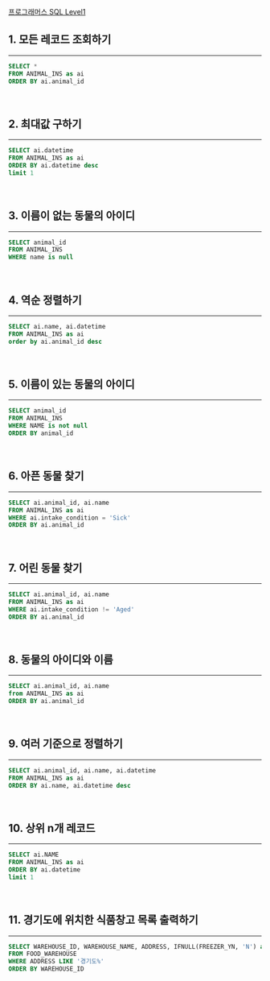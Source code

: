 
[프로그래머스 SQL Level1](https://programmers.co.kr/learn/challenges?tab=all_challenges)

## 1. 모든 레코드 조회하기
---
```sql
SELECT * 
FROM ANIMAL_INS as ai 
ORDER BY ai.animal_id
```
<br>

## 2. 최대값 구하기
---
```sql
SELECT ai.datetime 
FROM ANIMAL_INS as ai 
ORDER BY ai.datetime desc 
limit 1
```
<br>

## 3. 이름이 없는 동물의 아이디
---
```sql
SELECT animal_id 
FROM ANIMAL_INS 
WHERE name is null
```
<br>

## 4. 역순 정렬하기
---
```sql
SELECT ai.name, ai.datetime 
FROM ANIMAL_INS as ai
order by ai.animal_id desc
```
<br>

## 5. 이름이 있는 동물의 아이디
---
```sql
SELECT animal_id
FROM ANIMAL_INS
WHERE NAME is not null
ORDER BY animal_id
```
<br>

## 6. 아픈 동물 찾기
---
```sql
SELECT ai.animal_id, ai.name
FROM ANIMAL_INS as ai
WHERE ai.intake_condition = 'Sick'
ORDER BY ai.animal_id
```
<br>

## 7. 어린 동물 찾기
---
```sql
SELECT ai.animal_id, ai.name
FROM ANIMAL_INS as ai
WHERE ai.intake_condition != 'Aged'
ORDER BY ai.animal_id
```
<br>

## 8. 동물의 아이디와 이름
---
```sql
SELECT ai.animal_id, ai.name
from ANIMAL_INS as ai
ORDER BY ai.animal_id
```
<br>

## 9. 여러 기준으로 정렬하기
---
```sql
SELECT ai.animal_id, ai.name, ai.datetime
FROM ANIMAL_INS as ai
ORDER BY ai.name, ai.datetime desc
```
<br>

## 10. 상위 n개 레코드
---
```sql
SELECT ai.NAME 
FROM ANIMAL_INS as ai
ORDER BY ai.datetime
limit 1
```
<br>

## 11. 경기도에 위치한 식품창고 목록 출력하기
---
```sql
SELECT WAREHOUSE_ID, WAREHOUSE_NAME, ADDRESS, IFNULL(FREEZER_YN, 'N') as FREEZER_YN
FROM FOOD_WAREHOUSE
WHERE ADDRESS LIKE '경기도%'
ORDER BY WAREHOUSE_ID
```
<br>
